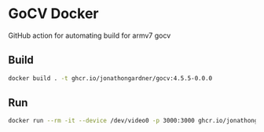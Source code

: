 # GoCV Docker
GitHub action for automating build for armv7 gocv


## Build
```sh
docker build . -t ghcr.io/jonathongardner/gocv:4.5.5-0.0.0
```

## Run
```sh
docker run --rm -it --device /dev/video0 -p 3000:3000 ghcr.io/jonathongardner/gocv:4.5.5-0.0.0 0 0.0.0.0:3000
```
